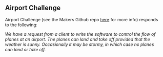 ## Airport Challenge

Airport Challenge (see the Makers Github repo [here](https://github.com/makersacademy/airport_challenge "Makers Airport Challenge Github") for more info) responds to the following:

*We have a request from a client to write the software to control the flow of planes at an airport. The planes can land and take off provided that the weather is sunny. Occasionally it may be stormy, in which case no planes can land or take off.*

